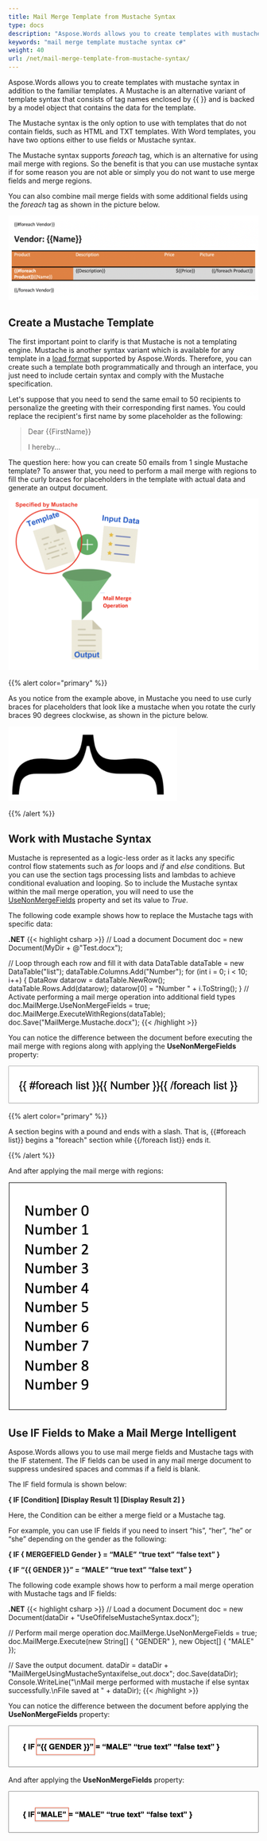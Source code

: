 ```yaml
---
title: Mail Merge Template from Mustache Syntax
type: docs
description: "Aspose.Words allows you to create templates with mustache syntax – an alternative variant of syntax that consists of tag names enclosed by {{ }}. Mustache syntax is the only option to use with templates that do not contain fields (HTML or TXT). With Word templates, you have two options: fields or Mustache syntax."
keywords: "mail merge template mustache syntax c#"
weight: 40
url: /net/mail-merge-template-from-mustache-syntax/
---
```


Aspose.Words allows you to create templates with mustache syntax in addition to the familiar templates. A Mustache is an alternative variant of template syntax that consists of tag names enclosed by {{ }} and is backed by a model object that contains the data for the template.

The Mustache syntax is the only option to use with templates that do not contain fields, such as HTML and TXT templates. With Word templates, you have two options either to use fields or Mustache syntax.

The Mustache syntax supports *foreach* tag, which is an alternative for using mail merge with regions. So the benefit is that you can use mustache syntax if for some reason you are not able or simply you do not want to use merge fields and merge regions.

You can also combine mail merge fields with some additional fields using the *foreach* tag as shown in the picture below.

![mustache_syntax](mustache_syntax.png)

## **Create a Mustache Template**

The first important point to clarify is that Mustache is not a templating engine. Mustache is another syntax variant which is available for any template in a [load format](https://apireference.aspose.com/words/net/aspose.words/loadformat) supported by Aspose.Words. Therefore, you can create such a template both programmatically and through an interface, you just need to include certain syntax and comply with the Mustache specification.

Let's suppose that you need to send the same email to 50 recipients to personalize the greeting with their corresponding first names. You could replace the recipient's first name by some placeholder as the following:

> Dear {{FirstName}}
>
> I hereby...

The question here: how you can create 50 emails from 1 single Mustache template? To answer that, you need to perform a mail merge with regions to fill the curly braces for placeholders in the template with actual data and generate an output document.

![mustache_template](mustache_template.png)

{{% alert color="primary" %}}

As you notice from the example above, in Mustache you need to use curly braces for placeholders that look like a mustache when you rotate the curly braces 90 degrees clockwise, as shown in the picture below.

![mustache](mustache.png)

{{% /alert %}}

## **Work with Mustache Syntax**

Mustache is represented as a logic-less order as it lacks any specific control flow statements such as *for* loops and *if* and *else* conditions. But you can use the section tags processing lists and lambdas to achieve conditional evaluation and looping. So to include the Mustache syntax within the mail merge operation, you will need to use the [UseNonMergeFields](https://apireference.aspose.com/words/net/aspose.words.mailmerging/mailmerge/properties/usenonmergefields) property and set its value to *True*.

The following code example shows how to replace the Mustache tags with specific data:

**.NET**
{{< highlight csharp >}}
// Load a document
Document doc = new Document(MyDir + @"Test.docx");

// Loop through each row and fill it with data
DataTable dataTable = new DataTable("list");
dataTable.Columns.Add("Number");
for (int i = 0; i < 10; i++)
   {
     DataRow datarow = dataTable.NewRow();
     dataTable.Rows.Add(datarow);
     datarow[0] = "Number " + i.ToString();
   }
// Activate performing a mail merge operation into additional field types 
doc.MailMerge.UseNonMergeFields = true;
doc.MailMerge.ExecuteWithRegions(dataTable);
doc.Save("MailMerge.Mustache.docx");
{{< /highlight >}}

You can notice the difference between the document before executing the mail merge with regions along with applying the **UseNonMergeFields** property:

![mustache_syntax](mustache_syntax_1.png)

{{% alert color="primary" %}}

A section begins with a pound and ends with a slash. That is, {{#foreach list}} begins a "foreach" section while {{/foreach list}} ends it.

{{% /alert %}}

And after applying the mail merge with regions:

![mustache_syntax_result](mustache_syntax_2.png)

## **Use IF Fields to Make a Mail Merge Intelligent**

Aspose.Words allows you to use mail merge fields and Mustache tags with the IF statement. The IF fields can be used in any mail merge document to suppress undesired spaces and commas if a field is blank.

The IF field formula is shown below:

**{ IF [Condition] [Display Result 1] [Display Result 2] }**

Here, the Condition can be either a merge field or a Mustache tag.

For example, you can use IF fields if you need to insert “his”, “her”, “he” or “she” depending on the gender as the following:

**{ IF { MERGEFIELD Gender } = “MALE” “true text” “false text” }**

**{ IF “{{ GENDER }}” = “MALE” “true text” “false text” }**

The following code example shows how to perform a mail merge operation with Mustache tags and IF fields:

**.NET**
{{< highlight csharp >}}
// Load a document
Document doc = new Document(dataDir + "UseOfifelseMustacheSyntax.docx"); 

// Perform mail merge operation
doc.MailMerge.UseNonMergeFields = true; doc.MailMerge.Execute(new String[] { "GENDER" }, new Object[] { "MALE" });

// Save the output document.
dataDir = dataDir + "MailMergeUsingMustacheSyntaxifelse_out.docx";
doc.Save(dataDir); 
Console.WriteLine("\nMail merge performed with mustache if else syntax successfully.\nFile saved at " + dataDir);
{{< /highlight >}}

You can notice the difference between the document before applying the **UseNonMergeFields** property:

![mustache_if_field](mustache_if_field_1.png)

And after applying the **UseNonMergeFields** property:

![mustache_if_field_result](mustache_if_field_2.png)
